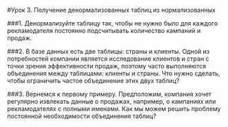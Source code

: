 #Урок 3. Получение денормализованных таблиц из нормализованных

###1. Денормализуйте таблицу так, чтобы не нужно было для каждого рекламодателя постоянно подсчитывать количество кампаний и продаж.

###2. В базе данных есть две таблицы: страны и клиенты. Одной из потребностей компании является исследование клиентов и стран с точки зрения эффективности продаж, поэтому часто выполняются объединения между таблицами: клиенты и страны. Что нужно сделать, чтобы ограничить частое объединение этих двух таблиц?

###3. Вернемся к первому примеру. Предположим, компания хочет регулярно извлекать данные о продажах, например, о кампаниях или рекламодателях с полными именами. Как мы можем решить проблему постоянной необходимости
объединения таблиц?
